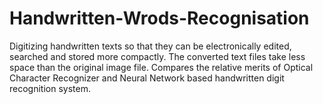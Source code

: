 # Handwritten-Wrods-Recognisation
Digitizing handwritten texts so that they can be electronically edited, searched and stored more compactly.
The converted text files take less space than the original image file.
Compares the relative merits of Optical Character Recognizer and Neural Network based handwritten digit recognition system.
